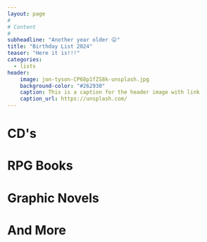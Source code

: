 ```yaml
---
layout: page
#
# Content
#
subheadline: "Another year older 😮"
title: "Birthday List 2024"
teaser: "Here it is!!!"
categories:
  - lists
header:
    image: jon-tyson-CP68p1fZS8k-unsplash.jpg
    background-color: "#262930"
    caption: This is a caption for the header image with link
    caption_url: https://unsplash.com/
---
```

# CD's

# RPG Books

# Graphic Novels

# And More
